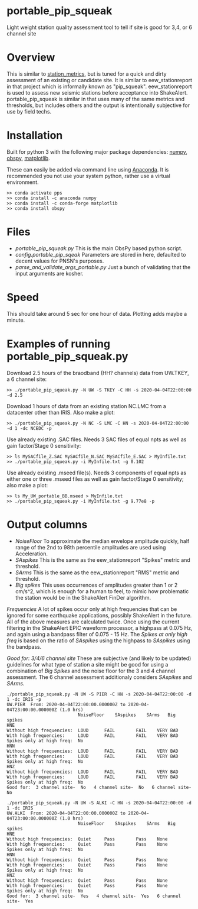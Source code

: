 # portable_pip_squeak
Light weight station quality assessment tool to tell if site is good for 3,4, or 6 channel site

# Overview

This is similar to <a href="https://github.com/pnsn/station_metrics">station_metrics</a>, but is tuned for a quick and dirty assessment of an existing or candidate site.  It is similar to eew_stationreport in that project which is informally known as "pip_squeak".  eew_stationreport is used to assess new seismic stations before acceptance into ShakeAlert.  portable_pip_squeak is similar in that uses many of the same metrics and thresholds, but includes others and the output is intentionally subjective for use by field techs.

# Installation

Built for python 3 with the following major package dependencies:
<a href="http://www.numpy.org/">numpy</a>, <a href="https://github.com/obspy/obspy/wiki">obspy</a>, <a href="https://matplotlib.org">matplotlib</a>.

These can easily be added via command line using <a href="https://www.anaconda.com/">Anaconda</a>.  It is recommended you not use your system python, rather use a virtual environment.

```>> conda create -n pps python=3.7
>> conda activate pps
>> conda install -c anaconda numpy
>> conda install -c conda-forge matplotlib
>> conda install obspy
```
# Files

- *portable_pip_squeak.py*               This is the main ObsPy based python script.
- *config.portable_pip_sqeak*            Parameters are stored in here, defaulted to decent values for PNSN's purposes.
- *parse_and_validate_args_portable.py*  Just a bunch of validating that the input arguments are kosher.

# Speed

This should take around 5 sec for one hour of data.  Plotting adds maybe a minute.

# Examples of running portable_pip_squeak.py

Download 2.5 hours of the braodband (HH? channels) data from UW.TKEY, a 6 channel site:
```
>> ./portable_pip_squeak.py -N UW -S TKEY -C HH -s 2020-04-04T22:00:00 -d 2.5
``` 

Download 1 hours of data from an existing station NC.LMC from a datacenter other than IRIS.  Also make a plot:
```
>> ./portable_pip_squeak.py -N NC -S LMC -C HN -s 2020-04-04T22:00:00 -d 1 -dc NCEDC -p
``` 

Use already existing .SAC files.  Needs 3 SAC files of equal npts as well as gain factor/Stage 0 sensitivity:
```
>> ls MySACfile_Z.SAC MySACfile_N.SAC MySACfile_E.SAC > MyInfile.txt 
>> ./portable_pip_squeak.py -i MyInfile.txt -g 0.102
``` 

Use already existing .mseed file(s).  Needs 3 components of equal npts as either one or three .mseed files as well as gain factor/Stage 0 sensitivity; also make a plot:
```
>> ls My_UW_portable_BB.mseed > MyInfile.txt 
>> ./portable_pip_squeak.py -i MyInfile.txt -g 9.77e8 -p
``` 

# Output columns

- *NoiseFloor*  To approximate the median envelope amplitude quickly, half range of the 2nd to 
    98th percentile amplitudes are used using Acceleration.
- *SAspikes*    This is the same as the eew_stationreport "Spikes" metric and threshold.
- *SArms*       This is the same as the eew_stationreport "RMS" metric and threshold.
- *Big spikes*  This uses occurrences of amplitudes greater than 1 or 2 cm/s^2, which is enough for a human to feel, to mimic how problematic the station would be in the ShakeAlert FinDer algorithm.

*Frequencies* A lot of spikes occur only at high frequencies that can be ignored for some earthquake applications, possibly ShakeAlert in the future.  All of the above measures are calculated twice.  Once using the current filtering in the ShakeAlert EPIC waveform processor, a highpass at 0.075 Hz, and again using a bandpass filter of 0.075 - 15 Hz.  The *Spikes at only high freq* is based on the ratio of *SAspikes* using the highpass to *SAspikes* using the bandpass.

*Good for:  3/4/6 channel site*  These are subjective (and likely to be updated) guidelines for what type of station a site might be good for using a combination of *Big Spikes* and the noise floor for the 3 and 4 channel assessment.  The 6 channel assessment additionaly considers *SAspikes* and *SArms*.

```
./portable_pip_squeak.py -N UW -S PIER -C HN -s 2020-04-04T22:00:00 -d 1 -dc IRIS -p
UW.PIER  From: 2020-04-04T22:00:00.000000Z to 2020-04-04T23:00:00.000000Z (1.0 hrs)
                           NoiseFloor 	 SAspikes 	 SArms 	 Big spikes
HNE
Without high frequencies:  LOUD 	 FAIL 	 	 FAIL 	 VERY BAD
With high frequencies:     LOUD 	 FAIL 	 	 FAIL 	 VERY BAD
Spikes only at high freq:  No
HNN
Without high frequencies:  LOUD 	 FAIL 	 	 FAIL 	 VERY BAD
With high frequencies:     LOUD 	 FAIL 	 	 FAIL 	 VERY BAD
Spikes only at high freq:  No
HNZ
Without high frequencies:  LOUD 	 FAIL 	 	 FAIL 	 VERY BAD
With high frequencies:     LOUD 	 FAIL 	 	 FAIL 	 VERY BAD
Spikes only at high freq:  No
Good for:  3 channel site-  No   4 channel site-  No   6 channel site-  No
```

```
./portable_pip_squeak.py -N UW -S ALKI -C HN -s 2020-04-04T22:00:00 -d 1 -dc IRIS
UW.ALKI  From: 2020-04-04T22:00:00.000000Z to 2020-04-04T23:00:00.000000Z (1.0 hrs)
                           NoiseFloor 	 SAspikes 	 SArms 	 Big spikes
HNE
Without high frequencies:  Quiet 	 Pass 	 	 Pass 	 None
With high frequencies:     Quiet 	 Pass 	 	 Pass 	 None
Spikes only at high freq:  No
HNN
Without high frequencies:  Quiet 	 Pass 	 	 Pass 	 None
With high frequencies:     Quiet 	 Pass 	 	 Pass 	 None
Spikes only at high freq:  No
HNZ
Without high frequencies:  Quiet 	 Pass 	 	 Pass 	 None
With high frequencies:     Quiet 	 Pass 	 	 Pass 	 None
Spikes only at high freq:  No
Good for:  3 channel site-  Yes   4 channel site-  Yes   6 channel site-  Yes
```
